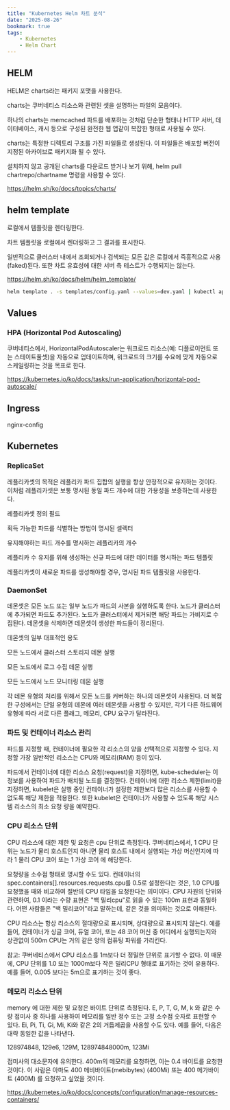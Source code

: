 ```yaml
---
title: "Kubernetes Helm 차트 분석"
date: "2025-08-26"
bookmark: true
tags:
    - Kubernetes
    - Helm Chart
---
```


## HELM

HELM은 charts라는 패키지 포맷을 사용한다.

charts는 쿠버네티스 리소스와 관련된 셋을 설명하는 파일의 모음이다.

하나의 charts는 memcached 파드를 배포하는 것처럼 단순한 형태나 HTTP 서버, 데이터베이스, 캐시 등으로 구성된 완전한 웹 앱같이 복잡한 형태로 사용될 수 있다.

charts는 특정한 디렉토리 구조를 가진 파일들로 생성된다. 이 파일들은 배포할 버전이 지정된 아카이브로 패키지화 될 수 있다.

설치하지 않고 공개된 charts를 다운로드 받거나 보기 위해, helm pull chartrepo/chartname 명령을 사용할 수 있다.

<https://helm.sh/ko/docs/topics/charts/>

## helm template

로컬에서 템플릿을 렌더링한다.

차트 템플릿을 로컬에서 렌더링하고 그 결과를 표시한다.

일반적으로 클러스터 내에서 조회되거나 검색되는 모든 값은 로컬에서 즉흥적으로 사용(faked)된다.
또한 차트 유효성에 대한 서버 측 테스트가 수행되지는 않는다.

<https://helm.sh/ko/docs/helm/helm_template/>

```bash
helm template . -s templates/config.yaml --values=dev.yaml | kubectl apply -f -
```

## Values

### HPA (Horizontal Pod Autoscaling)

쿠버네티스에서, HorizontalPodAutoscaler는 워크로드 리소스(예: 디플로이먼트 또는 스테이트풀셋)을 자동으로 업데이트하며, 워크로드의 크기를 수요에 맞게 자동으로 스케일링하는 것을 목표로 한다.

<https://kubernetes.io/ko/docs/tasks/run-application/horizontal-pod-autoscale/>

## Ingress

nginx-config

## Kubernetes

### ReplicaSet

레플리카셋의 목적은 레플리카 파드 집합의 실행을 항상 안정적으로 유지하는 것이다. 이처럼 레플리카셋은 보통 명시된 동일 파드 개수에 대한 가용성을 보증하는데 사용한다.

레플리카셋 정의 필드

획득 가능한 파드를 식별하는 방법이 명시된 셀렉터

유지해야하는 파드 개수를 명시하는 레플리카의 개수

레플리카 수 유지를 위해 생성하는 신규 파드에 대한 데이터를 명시하는 파드 템플릿

레플리카셋이 새로운 파드를 생성해야할 경우, 명시된 파드 템플릿을 사용한다.

### DaemonSet

데몬셋은 모든 노드 또는 일부 노드가 파드의 사본을 실행하도록 한다.
노드가 클러스터에 추가되면 파드도 추가된다. 노드가 클러스터에서 제거되면 해당 파드는 가비지로 수집된다.
데몬셋을 삭제하면 데몬셋이 생성한 파드들이 정리된다.

데몬셋의 일부 대표적인 용도

모든 노드에서 클러스터 스토리지 데몬 실행

모든 노드에서 로그 수집 데몬 실행

모든 노드에서 노드 모니터링 데몬 실행

각 데몬 유형의 처리를 위해서 모든 노드를 커버하는 하나의 데몬셋이 사용된다. 더 복잡한 구성에서는 단일 유형의 데몬에 여러 데몬셋을 사용할 수 있지만, 각기 다른 하드웨어 유형에 따라 서로 다른 플래그, 메모리, CPU 요구가 달라진다.

### 파드 및 컨테이너 리소스 관리

파드를 지정할 때, 컨테이너에 필요한 각 리소스의 양을 선택적으로 지정할 수 있다.
지정할 가장 일반적인 리소스는 CPU와 메모리(RAM) 등이 있다.

파드에서 컨테이너에 대한 리소스 요청(request)을 지정하면, kube-scheduler는 이 정보를 사용하여 파드가 배치될 노드를 결정한다. 
컨테이너에 대한 리소스 제한(limit)을 지정하면, kubelet은 실행 중인 컨테이너가 설정한 제한보다 많은 리소스를 사용할 수 없도록 해당 제한을 적용한다.
또한 kubelet은 컨테이너가 사용할 수 있도록 해당 시스템 리소스의 최소 요청 량을 예약한다.

### CPU 리소스 단위

CPU 리소스에 대한 제한 및 요청은 cpu 단위로 측정된다. 쿠버네티스에서, 1 CPU 단위는 노드가 물리 호스트인지 아니면 물리 호스트 내에서 실행되는 가상 머신인지에 따라 1 물리 CPU 코어 또는 1 가상 코어 에 해당한다.

요청량을 소수점 형태로 명시할 수도 있다. 컨테이너의 spec.containers[].resources.requests.cpu를 0.5로 설정한다는 것은, 1.0 CPU를 요청했을 때와 비교하여 절반의 CPU 타임을 요청한다는 의미이다. CPU 자원의 단위와 관련하여, 0.1 이라는 수량 표현은 "백 밀리cpu"로 읽을 수 있는 100m 표현과 동일하다. 어떤 사람들은 "백 밀리코어"라고 말하는데, 같은 것을 의미하는 것으로 이해된다.

CPU 리소스는 항상 리소스의 절대량으로 표시되며, 상대량으로 표시되지 않는다. 예를 들어, 컨테이너가 싱글 코어, 듀얼 코어, 또는 48 코어 머신 중 어디에서 실행되는지와 상관없이 500m CPU는 거의 같은 양의 컴퓨팅 파워를 가리킨다.

참고: 쿠버네티스에서 CPU 리소스를 1m보다 더 정밀한 단위로 표기할 수 없다. 이 때문에, CPU 단위를 1.0 또는 1000m보다 작은 밀리CPU 형태로 표기하는 것이 유용하다. 예를 들어, 0.005 보다는 5m으로 표기하는 것이 좋다.

### 메모리 리소스 단위

memory 에 대한 제한 및 요청은 바이트 단위로 측정된다. E, P, T, G, M, k 와 같은 수량 접미사 중 하나를 사용하여 메모리를 일반 정수 또는 고정 소수점 숫자로 표현할 수 있다. Ei, Pi, Ti, Gi, Mi, Ki와 같은 2의 거듭제곱을 사용할 수도 있다. 예를 들어, 다음은 대략 동일한 값을 나타낸다.

128974848, 129e6, 129M, 128974848000m, 123Mi

접미사의 대소문자에 유의한다. 400m의 메모리를 요청하면, 이는 0.4 바이트를 요청한 것이다. 이 사람은 아마도 400 메비바이트(mebibytes) (400Mi) 또는 400 메가바이트 (400M) 를 요청하고 싶었을 것이다.

<https://kubernetes.io/ko/docs/concepts/configuration/manage-resources-containers/>
